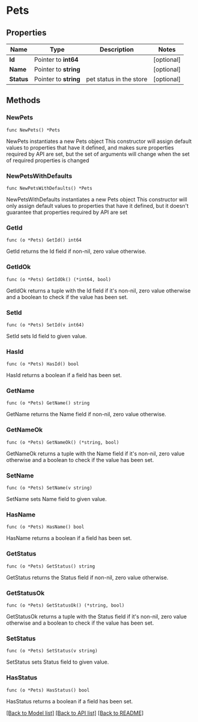 # Pets

## Properties

Name | Type | Description | Notes
------------ | ------------- | ------------- | -------------
**Id** | Pointer to **int64** |  | [optional] 
**Name** | Pointer to **string** |  | [optional] 
**Status** | Pointer to **string** | pet status in the store | [optional] 

## Methods

### NewPets

`func NewPets() *Pets`

NewPets instantiates a new Pets object
This constructor will assign default values to properties that have it defined,
and makes sure properties required by API are set, but the set of arguments
will change when the set of required properties is changed

### NewPetsWithDefaults

`func NewPetsWithDefaults() *Pets`

NewPetsWithDefaults instantiates a new Pets object
This constructor will only assign default values to properties that have it defined,
but it doesn't guarantee that properties required by API are set

### GetId

`func (o *Pets) GetId() int64`

GetId returns the Id field if non-nil, zero value otherwise.

### GetIdOk

`func (o *Pets) GetIdOk() (*int64, bool)`

GetIdOk returns a tuple with the Id field if it's non-nil, zero value otherwise
and a boolean to check if the value has been set.

### SetId

`func (o *Pets) SetId(v int64)`

SetId sets Id field to given value.

### HasId

`func (o *Pets) HasId() bool`

HasId returns a boolean if a field has been set.

### GetName

`func (o *Pets) GetName() string`

GetName returns the Name field if non-nil, zero value otherwise.

### GetNameOk

`func (o *Pets) GetNameOk() (*string, bool)`

GetNameOk returns a tuple with the Name field if it's non-nil, zero value otherwise
and a boolean to check if the value has been set.

### SetName

`func (o *Pets) SetName(v string)`

SetName sets Name field to given value.

### HasName

`func (o *Pets) HasName() bool`

HasName returns a boolean if a field has been set.

### GetStatus

`func (o *Pets) GetStatus() string`

GetStatus returns the Status field if non-nil, zero value otherwise.

### GetStatusOk

`func (o *Pets) GetStatusOk() (*string, bool)`

GetStatusOk returns a tuple with the Status field if it's non-nil, zero value otherwise
and a boolean to check if the value has been set.

### SetStatus

`func (o *Pets) SetStatus(v string)`

SetStatus sets Status field to given value.

### HasStatus

`func (o *Pets) HasStatus() bool`

HasStatus returns a boolean if a field has been set.


[[Back to Model list]](../README.md#documentation-for-models) [[Back to API list]](../README.md#documentation-for-api-endpoints) [[Back to README]](../README.md)


